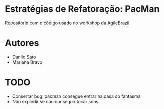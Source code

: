 # Estratégias de Refatoração: PacMan

Repositório com o código usado no workshop da AgileBrazil

# Autores

* Danilo Sato
* Mariana Bravo

# TODO

* Consertar bug: pacman consegue entrar na casa do fantasma
* Não explodir se não conseguir tocar sons
